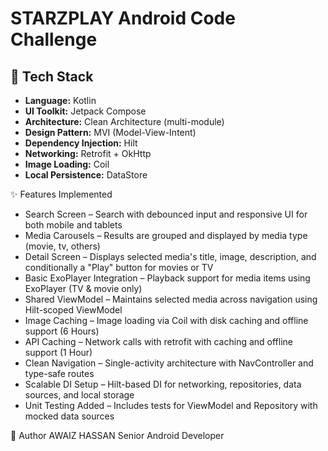 # STARZPLAY Android Code Challenge


## 🧠 Tech Stack

- **Language:** Kotlin
- **UI Toolkit:** Jetpack Compose
- **Architecture:** Clean Architecture (multi-module)
- **Design Pattern:** MVI (Model-View-Intent)
- **Dependency Injection:** Hilt
- **Networking:** Retrofit + OkHttp
- **Image Loading:** Coil
- **Local Persistence:** DataStore


✨ Features Implemented 
- Search Screen – Search with debounced input and responsive UI for both mobile and tablets
- Media Carousels – Results are grouped and displayed by media type (movie, tv, others)
- Detail Screen – Displays selected media's title, image, description, and conditionally a "Play" button for movies or TV
- Basic ExoPlayer Integration – Playback support for media items using ExoPlayer (TV & movie only)
- Shared ViewModel – Maintains selected media across navigation using Hilt-scoped ViewModel
- Image Caching – Image loading via Coil with disk caching and offline support (6 Hours)
- API Caching – Network calls with retrofit with caching and offline support (1 Hour)
- Clean Navigation – Single-activity architecture with NavController and type-safe routes
- Scalable DI Setup – Hilt-based DI for networking, repositories, data sources, and local storage
- Unit Testing Added – Includes tests for ViewModel and Repository with mocked data sources

👤 Author
AWAIZ HASSAN
Senior Android Developer